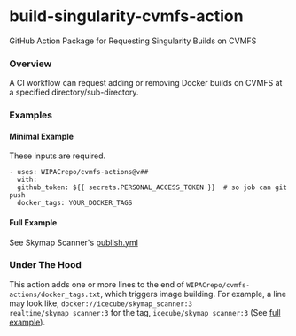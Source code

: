 # build-singularity-cvmfs-action
GitHub Action Package for Requesting Singularity Builds on CVMFS

### Overview
A CI workflow can request adding or removing Docker builds on CVMFS at a specified directory/sub-directory.

### Examples

#### Minimal Example
These inputs are required.
```
- uses: WIPACrepo/cvmfs-actions@v##
  with:
  github_token: ${{ secrets.PERSONAL_ACCESS_TOKEN }}  # so job can git push
  docker_tags: YOUR_DOCKER_TAGS
```

#### Full Example
See Skymap Scanner's [publish.yml](https://github.com/icecube/skymap_scanner/blob/master/.github/workflows/publish.yml)

### Under The Hood
This action adds one or more lines to the end of `WIPACrepo/cvmfs-actions/docker_tags.txt`, which triggers image building. For example, a line may look like, `docker://icecube/skymap_scanner:3 realtime/skymap_scanner:3` for the tag, `icecube/skymap_scanner:3` (See [full example](#full-example)).